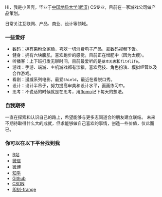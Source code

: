Hi，我是小贝壳，毕业于[中国地质大学(武汉)](https://www.cug.edu.cn/) CS专业，目前在一家游戏公司做产品策划。

日常关注互联网、产品、商业、设计等领域。


### 一些爱好

- 数码：拥有果粉全家桶，喜欢一切消费电子产品，拿数码视频下饭。
- 健身：拥有六块腹肌，喜欢跑步的感觉，目前正在增肥中（因为太瘦）。
- 听播客：上下班打发无聊时间，目前最爱听的是`基本无害`和`fit4life`。
- 游戏：手游、端游、主机游戏都有涉猎，喜欢竞技、角色扮演、模拟经营以及合作游戏。
- 看剧：漫威系列电影，最爱`Shield`，最近在看脱口秀。
- 设计：设计半吊子，努力提高审美和设计水平，画画练习中。
- 思考：不说话的时候就是在思考，用[flomo](https://flomoapp.com/register2/?MTM5MDA)记下每天的想法。


### 自我期待

一直在探索和认识自己的路上，希望能够与更多志同道合的朋友建立联结。
未来不期待取得什么大的成就，但求能够做自己喜欢的事情，创造一些价值，仅此而已。



### 你可以在以下平台找到我

- [B站](https://space.bilibili.com/56294830)
- [微信](https://weixin.com)
- [微博](https://weibo.com/u/5015947604)
- [知乎](https://www.zhihu.com/people/risingsun-5)
- [Github](https://github.com/frangezone)
- [CSDN](https://blog.csdn.net/qq_40287093)
- [即刻-frange](https://web.okjike.com/)

